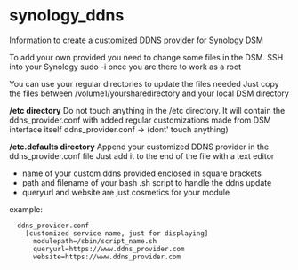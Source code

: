 # synology_ddns
Information to create a customized DDNS provider for Synology DSM

To add your own provided you need to change some files in the DSM. 
SSH into your Synology
sudo -i once you are there to work as a root

You can use your regular directories to update the files needed
Just copy the files between /volume1/yoursharedirectory and your 
local DSM directory

**/etc directory**
Do not touch anything in the /etc directory. 
It will contain the ddns_provider.conf with added regular customizations 
made from DSM interface itself
  ddns_provider.conf -> (dont' touch anything)

**/etc.defaults directory**
Append your customized DDNS provider in the ddns_provider.conf file
Just add it to the end of the file with a text editor

* name of your custom ddns provided enclosed in square brackets
* path and filename of your bash .sh script to handle the ddns update
* queryurl and website are just cosmetics for your module

example:

```
  ddns_provider.conf 
    [customized service name, just for displaying]
      modulepath=/sbin/script_name.sh
      queryurl=https://www.ddns_provider.com
      website=https://www.ddns_provider.com
```
